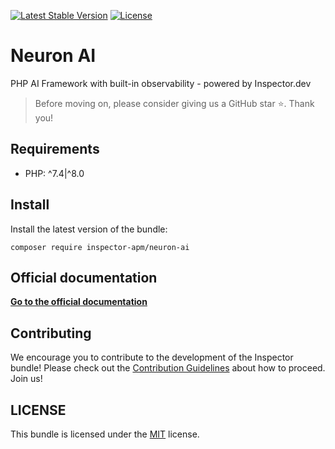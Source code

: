 [![Latest Stable Version](https://poser.pugx.org/inspector-apm/inspector-php/v/stable)](https://packagist.org/packages/inspector-apm/inspector-php)
[![License](https://poser.pugx.org/inspector-apm/inspector-php/license)](//packagist.org/packages/inspector-apm/inspector-php)

# Neuron AI

PHP AI Framework with built-in observability - powered by Inspector.dev

> Before moving on, please consider giving us a GitHub star ⭐️. Thank you!

## Requirements

- PHP: ^7.4|^8.0

## Install

Install the latest version of the bundle:

```
composer require inspector-apm/neuron-ai
```

## Official documentation

**[Go to the official documentation](https://neuron.inspector.dev/)**

<a name="contribution"></a>

## Contributing

We encourage you to contribute to the development of the Inspector bundle!
Please check out the [Contribution Guidelines](CONTRIBUTING.md) about how to proceed. Join us!

## LICENSE

This bundle is licensed under the [MIT](LICENSE) license.
